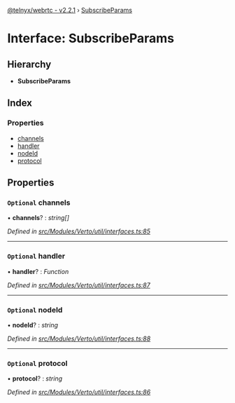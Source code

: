 [@telnyx/webrtc - v2.2.1](../README.md) › [SubscribeParams](subscribeparams.md)

# Interface: SubscribeParams

## Hierarchy

* **SubscribeParams**

## Index

### Properties

* [channels](subscribeparams.md#optional-channels)
* [handler](subscribeparams.md#optional-handler)
* [nodeId](subscribeparams.md#optional-nodeid)
* [protocol](subscribeparams.md#optional-protocol)

## Properties

### `Optional` channels

• **channels**? : *string[]*

*Defined in [src/Modules/Verto/util/interfaces.ts:85](https://github.com/team-telnyx/webrtc/blob/1cfde20/packages/js/src/Modules/Verto/util/interfaces.ts#L85)*

___

### `Optional` handler

• **handler**? : *Function*

*Defined in [src/Modules/Verto/util/interfaces.ts:87](https://github.com/team-telnyx/webrtc/blob/1cfde20/packages/js/src/Modules/Verto/util/interfaces.ts#L87)*

___

### `Optional` nodeId

• **nodeId**? : *string*

*Defined in [src/Modules/Verto/util/interfaces.ts:88](https://github.com/team-telnyx/webrtc/blob/1cfde20/packages/js/src/Modules/Verto/util/interfaces.ts#L88)*

___

### `Optional` protocol

• **protocol**? : *string*

*Defined in [src/Modules/Verto/util/interfaces.ts:86](https://github.com/team-telnyx/webrtc/blob/1cfde20/packages/js/src/Modules/Verto/util/interfaces.ts#L86)*
